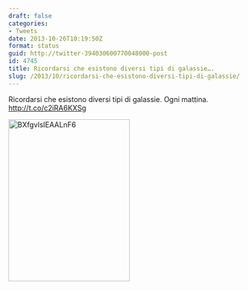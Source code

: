 ```yaml
---
draft: false
categories:
- Tweets
date: 2013-10-26T10:19:50Z
format: status
guid: http://twitter-394030600770048000-post
id: 4745
title: Ricordarsi che esistono diversi tipi di galassie….
slug: /2013/10/ricordarsi-che-esistono-diversi-tipi-di-galassie/
---
```


Ricordarsi che esistono diversi tipi di galassie. Ogni mattina. http://t.co/c2iRA6KXSg

<img width="240" height="320" src="http://stefanocecere.com/wp-content/uploads/sites/3/2013/10/BXfgvlsIEAALnF6-240x320.jpg" class="attachment-medium" alt="BXfgvlsIEAALnF6" />